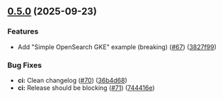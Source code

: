 ## [0.5.0](https://github.com/elastiflow/helm-chart-netobserv/compare/netobserv-0.4.14...netobserv-0.5.0) (2025-09-23)

### Features

* Add "Simple OpenSearch GKE" example (breaking) ([#67](https://github.com/elastiflow/helm-chart-netobserv/issues/67)) ([3827f99](https://github.com/elastiflow/helm-chart-netobserv/commit/3827f999c4a17fb16ac5a0fe983700c7e2f0dc24))

### Bug Fixes

* **ci:** Clean changelog ([#70](https://github.com/elastiflow/helm-chart-netobserv/issues/70)) ([36b4d68](https://github.com/elastiflow/helm-chart-netobserv/commit/36b4d68ac5657162d8c496ce4b1593efacfce5d6))
* **ci:** Release should be blocking ([#71](https://github.com/elastiflow/helm-chart-netobserv/issues/71)) ([744416e](https://github.com/elastiflow/helm-chart-netobserv/commit/744416ead45e77df6cad0890d4ef8f45e797e09b))



